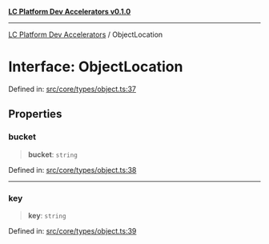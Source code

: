 [**LC Platform Dev Accelerators v0.1.0**](../README.md)

***

[LC Platform Dev Accelerators](../globals.md) / ObjectLocation

# Interface: ObjectLocation

Defined in: [src/core/types/object.ts:37](https://github.com/stainedhead/lc-platform-dev-accelerators/blob/12c3626979e745866113de19cb4bb33222f28139/src/core/types/object.ts#L37)

## Properties

### bucket

> **bucket**: `string`

Defined in: [src/core/types/object.ts:38](https://github.com/stainedhead/lc-platform-dev-accelerators/blob/12c3626979e745866113de19cb4bb33222f28139/src/core/types/object.ts#L38)

***

### key

> **key**: `string`

Defined in: [src/core/types/object.ts:39](https://github.com/stainedhead/lc-platform-dev-accelerators/blob/12c3626979e745866113de19cb4bb33222f28139/src/core/types/object.ts#L39)
